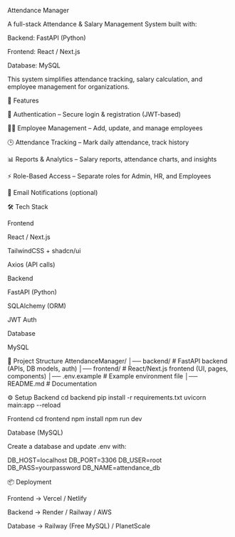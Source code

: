 Attendance Manager

A full-stack Attendance & Salary Management System built with:

Backend: FastAPI (Python)

Frontend: React / Next.js

Database: MySQL

This system simplifies attendance tracking, salary calculation, and employee management for organizations.

🚀 Features

🔑 Authentication – Secure login & registration (JWT-based)

👨‍💼 Employee Management – Add, update, and manage employees

🕒 Attendance Tracking – Mark daily attendance, track history

📊 Reports & Analytics – Salary reports, attendance charts, and insights

⚡ Role-Based Access – Separate roles for Admin, HR, and Employees

📩 Email Notifications (optional)

🛠️ Tech Stack

Frontend

React / Next.js

TailwindCSS + shadcn/ui

Axios (API calls)

Backend

FastAPI (Python)

SQLAlchemy (ORM)

JWT Auth

Database

MySQL

📂 Project Structure
AttendanceManager/
│── backend/        # FastAPI backend (APIs, DB models, auth)
│── frontend/       # React/Next.js frontend (UI, pages, components)
│── .env.example    # Example environment file
│── README.md       # Documentation

⚙️ Setup
Backend
cd backend
pip install -r requirements.txt
uvicorn main:app --reload

Frontend
cd frontend
npm install
npm run dev

Database (MySQL)

Create a database and update .env with:

DB_HOST=localhost
DB_PORT=3306
DB_USER=root
DB_PASS=yourpassword
DB_NAME=attendance_db

📦 Deployment

Frontend → Vercel / Netlify

Backend → Render / Railway / AWS

Database → Railway (Free MySQL) / PlanetScale